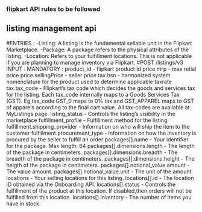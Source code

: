 ### flipkart API rules to be followed 
## listing management api
#ENTRIES :
  -Listing: A listing is the fundamental sellable unit in the Flipkart Marketplace.
  -Package: A package refers to the physical attributes of the listing.
  -Location: Refers to your fulfillment locations. This is not applicable if you are planning to manage inventory via Flipkart.
#POST /listings/v3
  INPUT : 
     MANDATORY : 
       product_id                        - flipkart product Id
       price.mrp                         - max retial price
       price.sellingPrice                - seller price
       tax.hsn                           - harmonized system nomenclature for the product used to                                    determine   applicable taxrate
       tax.tax_code      - Flipkart’s tax code which decides the goods and services tax for the                       listing. Each tax_code internally maps to a Goods Services Tax (GST).                 Eg,tax_code GST_0 maps to 0% tax and GST_APPAREL maps to GST of apparels                      according to the final cart value. All tax-codes are available at                          MyListings page.
       listing_status                    -   Controls the listing’s visibility in the marketplace
       fulfillment_profile               - Fulfillment method for the listing
       fulfillment.shipping_provider     - Information on who will ship the item to the customer
       fulfillment.procurement_type      - Information on how the inventory is procured by the                                       seller  to fulfill an order
       packages[].name                   - Your identifier for the package. Max length: 64
       packages[].dimensions.length      - The length of the package in centimeters.
       packages[].dimensions.breadth     - The breadth of the package in centimeters.
       packages[].dimensions.height      - The heigth of the package in centimeters.
       packages[].notional_value.amount  - The value amount.
       packages[].notional_value.unit    - The unit of the amount
       locations                         - Your selling locations for this listing.
       locations[].id                    - The location ID obtained via the Onboarding API.
       locations[].status                - Controls the fulfillment of the product at this                                            location. If disabled,then orders will not be                                              fulfilled from this location.
       locations[].inventory             - The number of items you have in stock.
